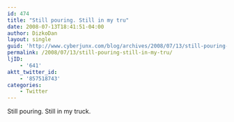 ```yaml
---
id: 474
title: "Still pouring. Still in my tru"
date: 2008-07-13T18:41:51-04:00
author: DizkoDan
layout: single
guid: 'http://www.cyberjunx.com/blog/archives/2008/07/13/still-pouring-still-in-my-tru/'
permalink: /2008/07/13/still-pouring-still-in-my-tru/
ljID:
    - '641'
aktt_twitter_id:
    - '857518743'
categories:
    - Twitter
---
```


Still pouring. Still in my truck.